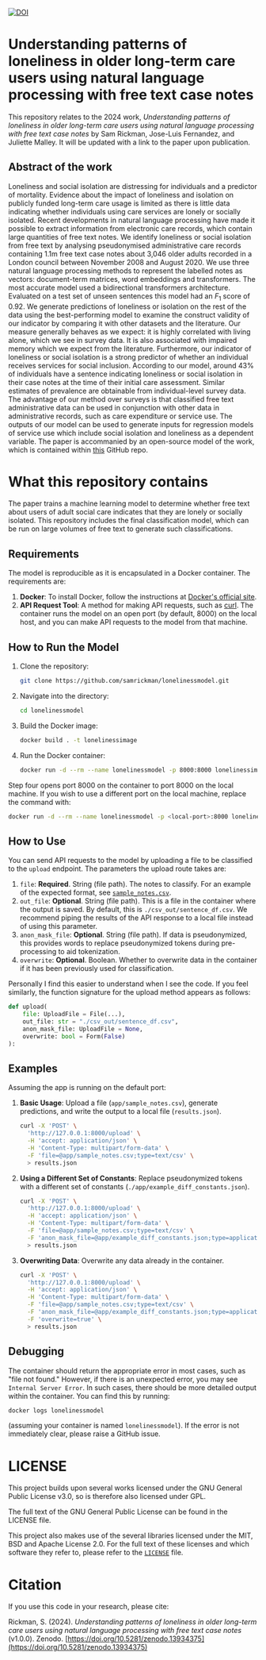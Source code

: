 [![DOI](https://zenodo.org/badge/825260712.svg)](https://doi.org/10.5281/zenodo.13934375)

# Understanding patterns of loneliness in older long-term care users using natural language processing with free text case notes

This repository relates to the 2024 work, _Understanding patterns of loneliness in older long-term care users using natural language processing with free text case notes_ by Sam Rickman, Jose-Luis Fernandez, and Juliette Malley. It will be updated with a link to the paper upon publication.

## Abstract of the work

Loneliness and social isolation are distressing for individuals and a predictor of mortality. Evidence about the impact of loneliness and isolation on publicly funded long-term care usage is limited as there is little data indicating whether individuals using care services are lonely or socially isolated. Recent developments in natural language processing have made it possible to extract information from electronic care records, which contain large quantities of free text notes. We identify loneliness or social isolation from free text by analysing pseudonymised administrative care records containing 1.1m free text case notes about 3,046 older adults recorded in a London council between November 2008 and August 2020. We use three natural language processing methods to represent the labelled notes as vectors: document-term matrices, word embeddings and transformers. The most accurate model used a bidirectional transformers architecture. Evaluated on a test set of unseen sentences this model had an $F_1$ score of 0.92. We generate predictions of loneliness or isolation on the rest of the data using the best-performing model to examine the construct validity of our indicator by comparing it with other datasets and the literature. Our measure generally behaves as we expect: it is highly correlated with living alone, which we see in survey data. It is also associated with impaired memory which we expect from the literature. Furthermore, our indicator of loneliness or social isolation is a strong predictor of whether an individual receives services for social inclusion. According to our model, around 43% of individuals have a sentence indicating loneliness or social isolation in their case notes at the time of their initial care assessment. Similar estimates of prevalence are obtainable from individual-level survey data. The advantage of our method over surveys is that classified free text administrative data can be used in conjunction with other data in administrative records, such as care expenditure or service use. The outputs of our model can be used to generate inputs for regression models of service use which include social isolation and loneliness as a dependent variable. The paper is accommanied by an open-source model of the work, which is contained within [this](https://github.com/samrickman/lonelinessmodel) GitHub repo.

# What this repository contains

The paper trains a machine learning model to determine whether free text about users of adult social care indicates that they are lonely or socially isolated. This repository includes the final classification model, which can be run on large volumes of free text to generate such classifications.

## Requirements

The model is reproducible as it is encapsulated in a Docker container. The requirements are:

1. **Docker**: To install Docker, follow the instructions at [Docker's official site](https://docs.docker.com/get-docker/).
2. **API Request Tool**: A method for making API requests, such as [curl](https://curl.se/). The container runs the model on an open port (by default, 8000) on the local host, and you can make API requests to the model from that machine.

## How to Run the Model

1. Clone the repository:
   ```sh
   git clone https://github.com/samrickman/lonelinessmodel.git
   ```
2. Navigate into the directory:
   ```sh
   cd lonelinessmodel
   ```
3. Build the Docker image:
   ```sh
   docker build . -t lonelinessimage
   ```
4. Run the Docker container:
   ```sh
   docker run -d --rm --name lonelinessmodel -p 8000:8000 lonelinessimage
   ```

Step four opens port 8000 on the container to port 8000 on the local machine. If you wish to use a different port on the local machine, replace the command with:

```sh
docker run -d --rm --name lonelinessmodel -p <local-port>:8000 lonelinessimage
```

## How to Use

You can send API requests to the model by uploading a file to be classified to the `upload` endpoint. The parameters the upload route takes are:

1. `file`: **Required**. String (file path). The notes to classify. For an example of the expected format, see [`sample_notes.csv`](./app/sample_notes.csv).
2. `out_file`: **Optional**. String (file path). This is a file in the container where the output is saved. By default, this is `./csv_out/sentence_df.csv`. We recommend piping the results of the API response to a local file instead of using this parameter.
3. `anon_mask_file`: **Optional**. String (file path). If data is pseudonymized, this provides words to replace pseudonymized tokens during pre-processing to aid tokenization.
4. `overwrite`: **Optional**. Boolean. Whether to overwrite data in the container if it has been previously used for classification.

Personally I find this easier to understand when I see the code. If you feel similarly, the function signature for the upload method appears as follows:

```python
def upload(
    file: UploadFile = File(...),
    out_file: str = "./csv_out/sentence_df.csv",
    anon_mask_file: UploadFile = None,
    overwrite: bool = Form(False)
):
```

## Examples

Assuming the app is running on the default port:

1. **Basic Usage**: Upload a file (`app/sample_notes.csv`), generate predictions, and write the output to a local file (`results.json`).

   ```sh
   curl -X 'POST' \
     'http://127.0.0.1:8000/upload' \
     -H 'accept: application/json' \
     -H 'Content-Type: multipart/form-data' \
     -F 'file=@app/sample_notes.csv;type=text/csv' \
     > results.json
   ```

2. **Using a Different Set of Constants**: Replace pseudonymized tokens with a different set of constants (`./app/example_diff_constants.json`).

   ```sh
   curl -X 'POST' \
     'http://127.0.0.1:8000/upload' \
     -H 'accept: application/json' \
     -H 'Content-Type: multipart/form-data' \
     -F 'file=@app/sample_notes.csv;type=text/csv' \
     -F 'anon_mask_file=@app/example_diff_constants.json;type=application/json' \
     > results.json
   ```

3. **Overwriting Data**: Overwrite any data already in the container.

   ```sh
   curl -X 'POST' \
     'http://127.0.0.1:8000/upload' \
     -H 'accept: application/json' \
     -H 'Content-Type: multipart/form-data' \
     -F 'file=@app/sample_notes.csv;type=text/csv' \
     -F 'anon_mask_file=@app/example_diff_constants.json;type=application/json' \
     -F 'overwrite=true' \
     > results.json
   ```

## Debugging

The container should return the appropriate error in most cases, such as "file not found." However, if there is an unexpected error, you may see `Internal Server Error`. In such cases, there should be more detailed output within the container. You can find this by running:

```sh
docker logs lonelinessmodel
```

(assuming your container is named `lonelinessmodel`). If the error is not immediately clear, please raise a GitHub issue.

# LICENSE

This project builds upon several works licensed under the GNU General Public License v3.0, so is therefore also licensed under GPL.

The full text of the GNU General Public License can be found in the LICENSE file.

This project also makes use of the several libraries licensed under the MIT, BSD and Apache License 2.0. For the full text of these licenses and which software they refer to, please refer to the [`LICENSE`](./LICENSE) file.

# Citation

If you use this code in your research, please cite:

Rickman, S. (2024). _Understanding patterns of loneliness in older long-term care users using natural language processing with free text case notes_ (v1.0.0). Zenodo. [https://doi.org/10.5281/zenodo.13934375](https://doi.org/10.5281/zenodo.13934375)